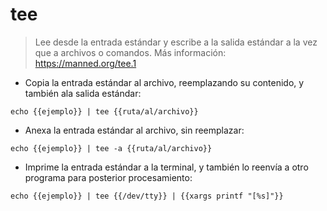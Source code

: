 # tee

> Lee desde la entrada estándar y escribe a la salida estándar a la vez que a archivos o comandos.
> Más información: <https://manned.org/tee.1>

- Copia la entrada estándar al archivo, reemplazando su contenido, y también ala salida estándar:

`echo {{ejemplo}} | tee {{ruta/al/archivo}}`

- Anexa la entrada estándar al archivo, sin reemplazar:

`echo {{ejemplo}} | tee -a {{ruta/al/archivo}}`

- Imprime la entrada estándar a la terminal, y también lo reenvía a otro programa para posterior procesamiento:

`echo {{ejemplo}} | tee {{/dev/tty}} | {{xargs printf "[%s]"}}`
